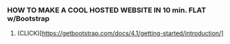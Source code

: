 ### HOW TO MAKE A COOL HOSTED WEBSITE IN 10 min. FLAT w/Bootstrap

1. (CLICK)[https://getbootstrap.com/docs/4.1/getting-started/introduction/]
